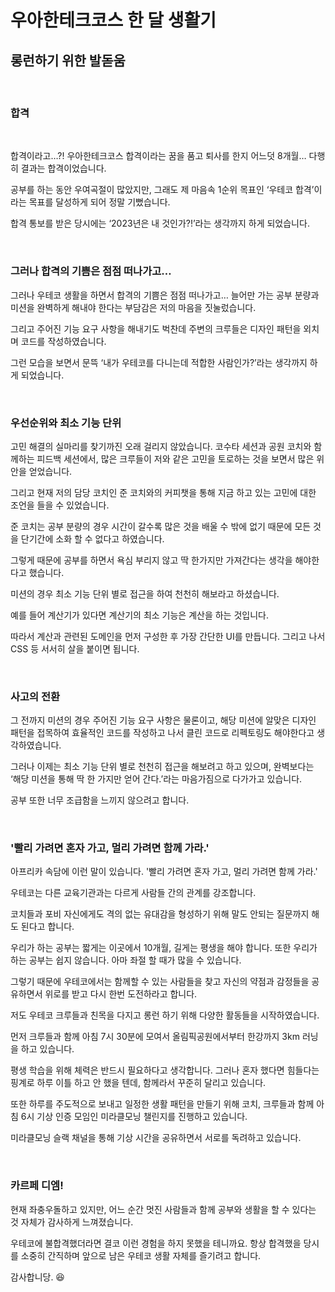 # 우아한테크코스 한 달 생활기

## 롱런하기 위한 발돋움

<br>

### **합격**

<br>

합격이라고…?! 우아한테크코스 합격이라는 꿈을 품고 퇴사를 한지 어느덧 8개월… 다행히 결과는 합격이었습니다.

공부를 하는 동안 우여곡절이 많았지만, 그래도 제 마음속 1순위 목표인 ‘우테코 합격’이라는 목표를 달성하게 되어 정말 기뻤습니다.

합격 통보를 받은 당시에는 ‘2023년은 내 것인가?!’라는 생각까지 하게 되었습니다.

<br>

### **그러나 합격의 기쁨은 점점 떠나가고…**

그러나 우테코 생활을 하면서 합격의 기쁨은 점점 떠나가고… 늘어만 가는 공부 분량과 미션을 완벽하게 해내야 한다는 부담감은 저의 마음을 짓눌렀습니다.

그리고 주어진 기능 요구 사항을 해내기도 벅찬데 주변의 크루들은 디자인 패턴을 외치며 코드를 작성하였습니다.

그런 모습을 보면서 문뜩 ‘내가 우테코를 다니는데 적합한 사람인가?’라는 생각까지 하게 되었습니다.

<br>

### **우선순위와 최소 기능 단위**

고민 해결의 실마리를 찾기까진 오래 걸리지 않았습니다. 코수타 세션과 공원 코치와 함께하는 피드백 세션에서, 많은 크루들이 저와 같은 고민을 토로하는 것을 보면서 많은 위안을 얻었습니다.

그리고 현재 저의 담당 코치인 준 코치와의 커피챗을 통해 지금 하고 있는 고민에 대한 조언을 들을 수 있었습니다.

준 코치는 공부 분량의 경우 시간이 갈수록 많은 것을 배울 수 밖에 없기 때문에 모든 것을 단기간에 소화 할 수 없다고 하였습니다.

그렇게 때문에 공부를 하면서 욕심 부리지 않고 딱 한가지만 가져간다는 생각을 해야한다고 했습니다.

미션의 경우 최소 기능 단위 별로 접근을 하여 천천히 해보라고 하셨습니다.

예를 들어 계산기가 있다면 계산기의 최소 기능은 계산을 하는 것입니다.

따라서 계산과 관련된 도메인을 먼저 구성한 후 가장 간단한 UI를 만듭니다. 그리고 나서 CSS 등 서서히 살을 붙이면 됩니다.

<br>

### **사고의 전환**

그 전까지 미션의 경우 주어진 기능 요구 사항은 물론이고, 해당 미션에 알맞은 디자인 패턴을 접목하여 효율적인 코드를 작성하고 나서 클린 코드로 리펙토링도 해야한다고 생각하였습니다.

그러나 이제는 최소 기능 단위 별로 천천히 접근을 해보려고 하고 있으며, 완벽보다는 ‘해당 미션을 통해 딱 한 가지만 얻어 간다.’라는 마음가짐으로 다가가고 있습니다.

공부 또한 너무 조급함을 느끼지 않으려고 합니다.

<br>

### **'빨리 가려면 혼자 가고, 멀리 가려면 함께 가라.'**

아프리카 속담에 이런 말이 있습니다. '빨리 가려면 혼자 가고, 멀리 가려면 함께 가라.'

우테코는 다른 교육기관과는 다르게 사람들 간의 관계를 강조합니다.

코치들과 포비 자신에게도 격의 없는 유대감을 형성하기 위해 말도 안되는 질문까지 해도 된다고 합니다.

우리가 하는 공부는 짧게는 이곳에서 10개월, 길게는 평생을 해야 합니다. 또한 우리가 하는 공부는 쉽지 않습니다. 아마 좌절 할 때가 많을 수 있습니다.

그렇기 때문에 우테코에서는 함께할 수 있는 사람들을 찾고 자신의 약점과 감정들을 공유하면서 위로를 받고 다시 한번 도전하라고 합니다.

저도 우테코 크루들과 친목을 다지고 롱런 하기 위해 다양한 활동들을 시작하였습니다.

먼저 크루들과 함께 아침 7시 30분에 모여서 올림픽공원에서부터 한강까지 3km 러닝을 하고 있습니다.

평생 학습을 위해 체력은 반드시 필요하다고 생각합니다. 그러나 혼자 했다면 힘들다는 핑계로 하루 이틀 하고 안 했을 텐데, 함께라서 꾸준히 달리고 있습니다.

또한 하루를 주도적으로 보내고 일정한 생활 패턴을 만들기 위해 코치, 크루들과 함께 아침 6시 기상 인증 모임인 미라클모닝 챌린지를 진행하고 있습니다.

미라클모닝 슬랙 채널을 통해 기상 시간을 공유하면서 서로를 독려하고 있습니다.

<br>

### **카르페 디엠!**

현재 좌충우돌하고 있지만, 어느 순간 멋진 사람들과 함께 공부와 생활을 할 수 있다는 것 자체가 감사하게 느껴졌습니다.

우테코에 불합격했더라면 결코 이런 경험을 하지 못했을 테니까요. 항상 합격했을 당시를 소중히 간직하며 앞으로 남은 우테코 생활 자체를 즐기려고 합니다.

감사합니당. 😆
